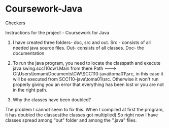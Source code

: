 # Coursework-Java
Checkers


Instructions for the project - Coursework for Java

1. I have created three folders- doc, src and out.
 Src - consists of all needed java source files.
 Out- consists of all classes.
 Doc- the documentation 

2. To run the java program, you need to locate the classpath and execute java swing.scc110cw1.Main from there
 Path ---> C:\Users\tomam\Documents\CW\SCC110-java\toma01\src, 
in this case it will be executed from SCC110-java\toma01\src.
Otherwise it won't run properly giving you an error that everything has been lost or you are not in the right path.

3. Why the classes have been doubled?

The problem I cannot seem to fix this. 
When I compiled at first the program, it has doubled the classes(the classes got multiplied)
So right now I have classes spread among "out" folder and among the ".java" files.

